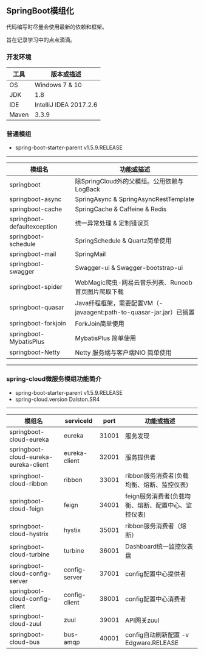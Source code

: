 ## SpringBoot模组化
代码编写时尽量会使用最新的依赖和框架。

旨在记录学习中的点点滴滴。

### 开发环境
| 工具 | 版本或描述 |
|-----|-----|
| OS | Windows 7 & 10 |
| JDK | 1.8 |
| IDE | IntelliJ IDEA 2017.2.6 |
| Maven | 3.3.9 |

### 普通模组
* spring-boot-starter-parent v1.5.9.RELEASE
---
| 模组名 | 功能或描述 |
|-------|-------|
| springboot | 除SpringCloud外的父模组。公用依赖与LogBack |
| springboot-async | SpringAsync & SpringAsyncRestTemplate |
| springboot-cache | SpringCache & Caffeine & Redis|
| springboot-defaultexception | 统一异常处理 & 定制错误页 |
| springboot-schedule | SpringSchedule & Quartz简单使用 |
| springboot-mail | SpringMail |
| springboot-swagger | Swagger-ui & Swagger-bootstrap-ui |
| springboot-spider | WebMagic爬虫-网易云音乐列表、Runoob首页图片爬取下载 |
| springboot-quasar | Java纤程框架，需要配置VM（-javaagent:path-to-quasar-jar.jar）已搁置 |
| springboot-forkjoin | ForkJoin简单使用 |
| springboot-MybatisPlus | MybatisPlus 简单使用 |
| springboot-Netty | Netty 服务端与客户端NIO 简单使用 |

---

### spring-cloud微服务模组功能简介
* spring-boot-starter-parent v1.5.9.RELEASE
* spring-cloud.version Dalston.SR4
---
| 模组名 | serviceId | port  | 功能或描述 |
| ---- | ---- | ---- | ---- |
| springboot-cloud-eureka | eureka  | 31001  | 服务发现 |
| springboot-cloud-eureka-eureka-client | eureka-client   | 32001 | 服务提供者 |
| springboot-cloud-ribbon | ribbon   | 33001 | ribbon服务消费者(负载均衡、熔断、监控仪表)  |
| springboot-cloud-feign | feign   | 34001 | feign服务消费者(负载均衡、熔断、配置中心、监控仪表) |
| springboot-cloud-hystrix | hystix   | 35001 | ribbon服务消费者（熔断） |
| springboot-cloud-turbine | turbine   | 36001 | Dashboard统一监控仪表盘 |
| springboot-cloud-config-server | config-server | 37001 | config配置中心提供者 |
| springboot-cloud-config-client | config-client | 38001 | config配置中心消费者 |
| springboot-cloud-zuul | zuul | 39001 | API网关zuul |
| springboot-cloud-bus | bus-amqp | 40001 |config自动刷新配置 -v Edgware.RELEASE |
